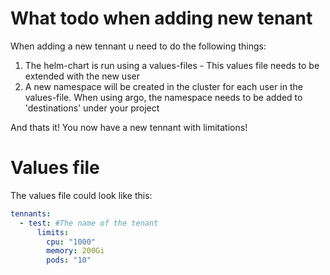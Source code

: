 # What todo when adding new tenant
When adding a new tennant u need to do the following things:
1. The helm-chart is run using a values-files - This values file needs to be extended with the new user
1. A new namespace will be created in the cluster for each user in the values-file. When using argo, the namespace needs to be added to 'destinations' under your project

And thats it! You now have a new tennant with limitations!


# Values file
The values file could look like this:

```yml
tennants:
  - test: #The name of the tenant
      limits:
        cpu: "1000"
        memory: 200Gi
        pods: "10"

```
